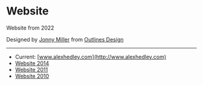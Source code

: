 # Website

Website from 2022

Designed by [Jonny Miller](https://www.linkedin.com/in/jonny-miller/) from [Outlines Design](https://outlinesdesign.com/)

---

- Current: [www.alexhedley.com](http://www.alexhedley.com)
- [Website 2014](https://alexhedley.github.io/website_2014)
- [Website 2011](https://alexhedley.github.io/website_2011)
- [Website 2010](https://alexhedley.github.io/website_2010)

